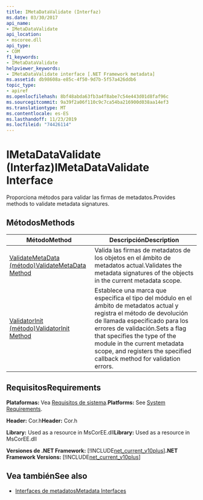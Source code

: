 ```yaml
---
title: IMetaDataValidate (Interfaz)
ms.date: 03/30/2017
api_name:
- IMetaDataValidate
api_location:
- mscoree.dll
api_type:
- COM
f1_keywords:
- IMetaDataValidate
helpviewer_keywords:
- IMetaDataValidate interface [.NET Framework metadata]
ms.assetid: db98608a-e85c-4f50-9d7b-5f57a426ddb6
topic_type:
- apiref
ms.openlocfilehash: 8bf48abda63fb3a4f8abe7c54e443d01d8faf96c
ms.sourcegitcommit: 9a39f2a06f110c9c7ca54ba216900d038aa14ef3
ms.translationtype: MT
ms.contentlocale: es-ES
ms.lasthandoff: 11/23/2019
ms.locfileid: "74426114"
---
```

# <a name="imetadatavalidate-interface"></a><span data-ttu-id="c37b4-102">IMetaDataValidate (Interfaz)</span><span class="sxs-lookup"><span data-stu-id="c37b4-102">IMetaDataValidate Interface</span></span>
<span data-ttu-id="c37b4-103">Proporciona métodos para validar las firmas de metadatos.</span><span class="sxs-lookup"><span data-stu-id="c37b4-103">Provides methods to validate metadata signatures.</span></span>  
  
## <a name="methods"></a><span data-ttu-id="c37b4-104">Métodos</span><span class="sxs-lookup"><span data-stu-id="c37b4-104">Methods</span></span>  
  
|<span data-ttu-id="c37b4-105">Método</span><span class="sxs-lookup"><span data-stu-id="c37b4-105">Method</span></span>|<span data-ttu-id="c37b4-106">Descripción</span><span class="sxs-lookup"><span data-stu-id="c37b4-106">Description</span></span>|  
|------------|-----------------|  
|[<span data-ttu-id="c37b4-107">ValidateMetaData (método)</span><span class="sxs-lookup"><span data-stu-id="c37b4-107">ValidateMetaData Method</span></span>](../../../../docs/framework/unmanaged-api/metadata/imetadatavalidate-validatemetadata-method.md)|<span data-ttu-id="c37b4-108">Valida las firmas de metadatos de los objetos en el ámbito de metadatos actual.</span><span class="sxs-lookup"><span data-stu-id="c37b4-108">Validates the metadata signatures of the objects in the current metadata scope.</span></span>|  
|[<span data-ttu-id="c37b4-109">ValidatorInit (método)</span><span class="sxs-lookup"><span data-stu-id="c37b4-109">ValidatorInit Method</span></span>](../../../../docs/framework/unmanaged-api/metadata/imetadatavalidate-validatorinit-method.md)|<span data-ttu-id="c37b4-110">Establece una marca que especifica el tipo del módulo en el ámbito de metadatos actual y registra el método de devolución de llamada especificado para los errores de validación.</span><span class="sxs-lookup"><span data-stu-id="c37b4-110">Sets a flag that specifies the type of the module in the current metadata scope, and registers the specified callback method for validation errors.</span></span>|  
  
## <a name="requirements"></a><span data-ttu-id="c37b4-111">Requisitos</span><span class="sxs-lookup"><span data-stu-id="c37b4-111">Requirements</span></span>  
 <span data-ttu-id="c37b4-112">**Plataformas:** Vea [Requisitos de sistema](../../../../docs/framework/get-started/system-requirements.md).</span><span class="sxs-lookup"><span data-stu-id="c37b4-112">**Platforms:** See [System Requirements](../../../../docs/framework/get-started/system-requirements.md).</span></span>  
  
 <span data-ttu-id="c37b4-113">**Header:** Cor.h</span><span class="sxs-lookup"><span data-stu-id="c37b4-113">**Header:** Cor.h</span></span>  
  
 <span data-ttu-id="c37b4-114">**Library:** Used as a resource in MsCorEE.dll</span><span class="sxs-lookup"><span data-stu-id="c37b4-114">**Library:** Used as a resource in MsCorEE.dll</span></span>  
  
 <span data-ttu-id="c37b4-115">**Versiones de .NET Framework:** [!INCLUDE[net_current_v10plus](../../../../includes/net-current-v10plus-md.md)]</span><span class="sxs-lookup"><span data-stu-id="c37b4-115">**.NET Framework Versions:** [!INCLUDE[net_current_v10plus](../../../../includes/net-current-v10plus-md.md)]</span></span>  
  
## <a name="see-also"></a><span data-ttu-id="c37b4-116">Vea también</span><span class="sxs-lookup"><span data-stu-id="c37b4-116">See also</span></span>

- [<span data-ttu-id="c37b4-117">Interfaces de metadatos</span><span class="sxs-lookup"><span data-stu-id="c37b4-117">Metadata Interfaces</span></span>](../../../../docs/framework/unmanaged-api/metadata/metadata-interfaces.md)

